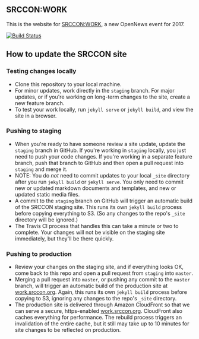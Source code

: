 ## SRCCON:WORK

This is the website for [SRCCON:WORK](https://work.srccon.org), a new OpenNews event for 2017.

[![Build Status](https://travis-ci.org/OpenNews/srccon-work.svg?branch=master)](https://travis-ci.org/OpenNews/srccon-work)

## How to update the SRCCON site
### Testing changes locally
* Clone this repository to your local machine.
* For minor updates, work directly in the `staging` branch. For major updates, or if you're working on long-term changes to the site, create a new feature branch.
* To test your work locally, run `jekyll serve` or `jekyll build`, and view the site in a browser.

### Pushing to staging
* When you're ready to have someone review a site update, update the `staging` branch in GitHub. If you're working in `staging` locally, you just need to push your code changes. If you're working in a separate feature branch, push that branch to GitHub and then open a pull request into `staging` and merge it.
* NOTE: You do _not_ need to commit updates to your local `_site` directory after you run `jekyll build` or `jekyll serve`. You only need to commit new or updated markdown documents and templates, and new or updated static media files.
* A commit to the `staging` branch on GitHub will trigger an automatic build of the SRCCON staging site. This runs its own `jekyll build` process before copying everything to S3. (So any changes to the repo's `_site` directory will be ignored.)
* The Travis CI process that handles this can take a minute or two to complete. Your changes will not be visible on the staging site immediately, but they'll be there quickly.

### Pushing to production
* Review your changes on the staging site, and if everything looks OK, come back to this repo and open a pull request from `staging` into `master`.
* Merging a pull request into `master`, or pushing any commit to the `master` branch, will trigger an automatic build of the production site at [work.srccon.org](https://work.srccon.org). Again, this runs its own `jekyll build` process before copying to S3, ignoring any changes to the repo's `_site` directory.
* The production site is delivered through Amazon CloudFront so that we can serve a secure, https-enabled [work.srccon.org](https://work.srccon.org). CloudFront also caches everything for performance. The rebuild process triggers an invalidation of the entire cache, but it still may take up to 10 minutes for site changes to be reflected on production.
